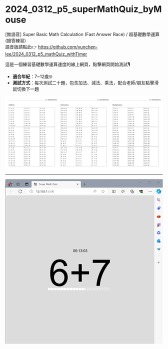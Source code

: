 # 2024_0312_p5_superMathQuiz_byMouse
[無語音] Super Basic Math Calculation (Fast Answer Race) / 超基礎數學運算(搶答練習)  
語音版請點此👉 https://github.com/yunchen-lee/2024_0312_p5_mathQuiz_withTimer

這是一個練習基礎數學運算速度的線上網頁，點擊網頁開始測試🎙️
- **適合年紀**：7~12歲🤓
- **測試方式**：每次測試二十題，包含加法、減法、乘法，配合老師/朋友點擊滑鼠切換下一題

![image](https://github.com/yunchen-lee/2024_0312_p5_superMathQuiz_byMouse/blob/main/ref-01.png)

---
![image](https://github.com/yunchen-lee/2024_0312_p5_superMathQuiz_byMouse/blob/main/ref.png)
